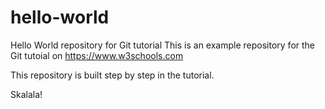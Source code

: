 # hello-world
Hello World repository for Git tutorial
This is an example repository for the Git tutoial on https://www.w3schools.com

This repository is built step by step in the tutorial.

Skalala!
